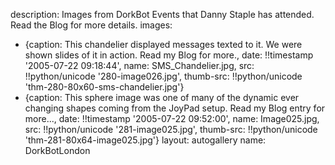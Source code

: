 description: Images from DorkBot Events that Danny Staple has attended. Read the Blog
  for more details.
images:
- {caption: This chandelier displayed messages texted to it. We were shown slides
    of it in action. Read my Blog for more., date: !!timestamp '2005-07-22 09:18:44',
  name: SMS_Chandelier.jpg, src: !!python/unicode '280-image026.jpg', thumb-src: !!python/unicode 'thm-280-80x60-sms-chandelier.jpg'}
- {caption: This sphere image was one of many of the dynamic ever changing shapes
    coming from the JoyPad setup. Read my Blog entry for more..., date: !!timestamp '2005-07-22
    09:52:00', name: Image025.jpg, src: !!python/unicode '281-image025.jpg', thumb-src: !!python/unicode 'thm-281-80x64-image025.jpg'}
layout: autogallery
name: DorkBotLondon

